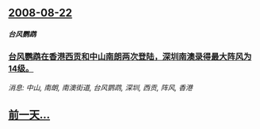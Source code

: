 ## [2008-08-22](/news/2008/08/22/index.md)

##### 台风鹦鹉
### [ 台风鹦鹉在香港西贡和中山南朗两次登陆，深圳南澳录得最大阵风为14级。](/news/2008/08/22/台风鹦鹉在香港西贡和中山南朗两次登陆-深圳南澳录得最大阵风为14级.md)
_消息: 中山, 南朗, 南澳街道, 台风鹦鹉, 深圳, 西贡, 阵风, 香港_

## [前一天...](/news/2008/08/21/index.md)

